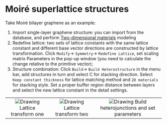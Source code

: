 # Moiré superlattice structures

Take Moiré bilayer graphene as an example:

1. Import single-layer graphene structure: you can import from the database, and perform [Two-dimensional materials](./qstudio_example_2d.md) modeling
2. Redefine lattice: two sets of lattice constants with the same lattice constant and different base vector directions are constructed by lattice transformation. Click `Modify`→ `Symmetry`→ `Redefine Lattice`, set scaling matrix Parameters in the pop-up window (you need to calculate the change relative to the primitive vector);
3. Structure combination: Click `Build`→ `Build Heterostructure` in the menu bar, add structures in turn and select C for stacking direction. Select `Keep constant thickness` for lattice matching method and `2D materials` for stacking style. Set a proper buffer region distance between layers and select the new lattice constant in the detail settings.

<table><tr>
    <td> 
        <center>
            <img src={require('./nested/qstudio_example_moire1.png').default} alt="Drawing" />
            <font>Lattice transform one</font>
        </center>
    </td>
    <td> 
        <center>
            <img src={require('./nested/qstudio_example_moire2.png').default} alt="Drawing" />
            <font>Lattice transform two</font>
        </center>
    </td>
    <td> 
        <center>
            <img src={require('./nested/qstudio_example_moire3.png').default} alt="Drawing" />
            <font>Build heterojunctions and set parameters</font>
        </center>
    </td>
</tr></table>
